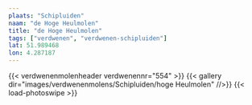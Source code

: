 ```yaml
---
plaats: "Schipluiden"
naam: "de Hoge Heulmolen"
title: "de Hoge Heulmolen"
tags: ["verdwenen", "verdwenen-schipluiden"]
lat: 51.989468
lon: 4.287187
---
```

{{< verdwenenmolenheader verdwenennr="554" >}}
{{< gallery dir="images/verdwenenmolens/Schipluiden/hoge Heulmolen" //>}}
{{< load-photoswipe >}}